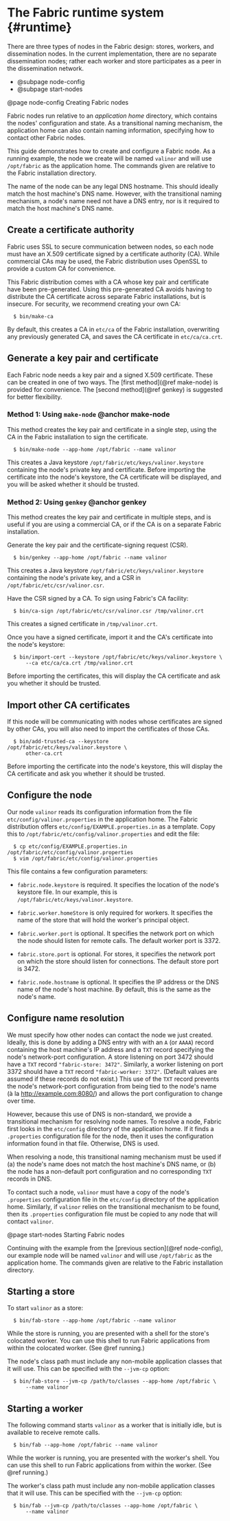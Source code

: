 The Fabric runtime system {#runtime}
=========================
There are three types of nodes in the Fabric design: stores, workers,
and dissemination nodes. In the current implementation, there are no
separate dissemination nodes; rather each worker and store participates
as a peer in the dissemination network.

  * @subpage node-config
  * @subpage start-nodes


@page node-config Creating Fabric nodes

Fabric nodes run relative to an _application home_ directory, which
contains the nodes' configuration and state. As a transitional naming
mechanism, the application home can also contain naming information,
specifying how to contact other Fabric nodes.

This guide demonstrates how to create and configure a Fabric node.  As a
running example, the node we create will be named `valinor` and will use
`/opt/fabric` as the application home. The commands given are relative
to the Fabric installation directory.

The name of the node can be any legal DNS hostname. This should ideally
match the host machine's DNS name. However, with the transitional naming
mechanism, a node's name need not have a DNS entry, nor is it required
to match the host machine's DNS name.


Create a certificate authority
------------------------------
Fabric uses SSL to secure communication between nodes, so each node must
have an X.509 certificate signed by a certificate authority (CA). While
commercial CAs may be used, the Fabric distribution uses OpenSSL to
provide a custom CA for convenience.

This Fabric distribution comes with a CA whose key pair and certificate
have been pre-generated. Using this pre-generated CA avoids having to
distribute the CA certificate across separate Fabric installations, but
is insecure. For security, we recommend creating your own CA:
~~~
  $ bin/make-ca
~~~
By default, this creates a CA in `etc/ca` of the Fabric installation,
overwriting any previously generated CA, and saves the CA certificate in
`etc/ca/ca.crt`.


Generate a key pair and certificate
-----------------------------------
Each Fabric node needs a key pair and a signed X.509 certificate.  These
can be created in one of two ways.  The [first method](@ref make-node) is
provided for convenience.  The [second method](@ref genkey) is suggested for
better flexibility.

### Method 1: Using `make-node` @anchor make-node

This method creates the key pair and certificate in a single step, using
the CA in the Fabric installation to sign the certificate.
~~~
  $ bin/make-node --app-home /opt/fabric --name valinor
~~~
This creates a Java keystore `/opt/fabric/etc/keys/valinor.keystore`
containing the node's private key and certificate. Before importing the
certificate into the node's keystore, the CA certificate will be
displayed, and you will be asked whether it should be trusted.

### Method 2: Using `genkey` @anchor genkey

This method creates the key pair and certificate in multiple steps, and
is useful if you are using a commercial CA, or if the CA is on a
separate Fabric installation.

Generate the key pair and the certificate-signing request (CSR).
~~~
  $ bin/genkey --app-home /opt/fabric --name valinor
~~~
This creates a Java keystore `/opt/fabric/etc/keys/valinor.keystore`
containing the node's private key, and a CSR in
`/opt/fabric/etc/csr/valinor.csr`.

Have the CSR signed by a CA. To sign using Fabric's CA facility:
~~~
  $ bin/ca-sign /opt/fabric/etc/csr/valinor.csr /tmp/valinor.crt
~~~
This creates a signed certificate in `/tmp/valinor.crt`.

Once you have a signed certificate, import it and the CA's certificate
into the node's keystore:
~~~
  $ bin/import-cert --keystore /opt/fabric/etc/keys/valinor.keystore \
      --ca etc/ca/ca.crt /tmp/valinor.crt
~~~
Before importing the certificates, this will display the CA certificate
and ask you whether it should be trusted.


Import other CA certificates
----------------------------
If this node will be communicating with nodes whose certificates are
signed by other CAs, you will also need to import the certificates of
those CAs.
~~~
  $ bin/add-trusted-ca --keystore /opt/fabric/etc/keys/valinor.keystore \
      other-ca.crt
~~~
Before importing the certificate into the node's keystore, this will
display the CA certificate and ask you whether it should be trusted.


Configure the node
------------------
Our node `valinor` reads its configuration information from the file
`etc/config/valinor.properties` in the application home. The Fabric
distribution offers `etc/config/EXAMPLE.properties.in` as a template.
Copy this to `/opt/fabric/etc/config/valinor.properties` and edit the
file:
~~~
  $ cp etc/config/EXAMPLE.properties.in /opt/fabric/etc/config/valinor.properties
  $ vim /opt/fabric/etc/config/valinor.properties
~~~

This file contains a few configuration parameters:
  * `fabric.node.keystore` is required. It specifies the location of the
    node's keystore file. In our example, this is
    `/opt/fabric/etc/keys/valinor.keystore`.

  * `fabric.worker.homeStore` is only required for workers. It specifies
    the name of the store that will hold the worker's principal object.

  * `fabric.worker.port` is optional. It specifies the network port on
    which the node should listen for remote calls. The default worker
    port is 3372.

  * `fabric.store.port` is optional. For stores, it specifies the
    network port on which the store should listen for connections. The
    default store port is 3472.

  * `fabric.node.hostname` is optional. It specifies the IP address or
    the DNS name of the node's host machine. By default, this is the
    same as the node's name.


Configure name resolution
-------------------------
We must specify how other nodes can contact the node we just created.
Ideally, this is done by adding a DNS entry with with an `A` (or `AAAA`)
record containing the host machine's IP address and a `TXT` record
specifying the node's network-port configuration. A store listening on
port 3472 should have a `TXT` record `"fabric-store: 3472"`. Similarly, a
worker listening on port 3372 should have a `TXT` record `"fabric-worker:
3372"`. (Default values are assumed if these records do not exist.) This
use of the `TXT` record prevents the node's network-port configuration
from being tied to the node's name (à la http://example.com:8080/) and
allows the port configuration to change
over time.

However, because this use of DNS is non-standard, we provide a
transitional mechanism for resolving node names. To resolve a node,
Fabric first looks in the `etc/config` directory of the application
home. If it finds a `.properties` configuration file for the node, then
it uses the configuration information found in that file. Otherwise, DNS
is used.

When resolving a node, this transitional naming mechanism must be used
if (a) the node's name does not match the host machine's DNS name, or
(b) the node has a non-default port configuration and no corresponding
`TXT` records in DNS.

To contact such a node, `valinor` must have a copy of the node's
`.properties` configuration file in the `etc/config` directory of the
application home. Similarly, if `valinor` relies on the transitional
mechanism to be found, then its `.properties` configuration file must be
copied to any node that will contact `valinor`.


@page start-nodes Starting Fabric nodes

Continuing with the example from the [previous section](@ref node-config),
our example node will be named `valinor` and will use `/opt/fabric` as
the application home. The commands given are relative to the Fabric
installation directory.

Starting a store
----------------
To start `valinor` as a store:
~~~
  $ bin/fab-store --app-home /opt/fabric --name valinor
~~~
While the store is running, you are presented with a shell for the
store's colocated worker. You can use this shell to run Fabric
applications from within the colocated worker. (See @ref running.)

The node's class path must include any non-mobile application classes
that it will use.  This can be specified with the `--jvm-cp` option:
~~~
  $ bin/fab-store --jvm-cp /path/to/classes --app-home /opt/fabric \
      --name valinor
~~~

Starting a worker
-----------------
The following command starts `valinor` as a worker that is initially
idle, but is available to receive remote calls.
~~~
  $ bin/fab --app-home /opt/fabric --name valinor
~~~

While the worker is running, you are presented with the worker's shell.
You can use this shell to run Fabric applications from within the
worker. (See @ref running.)

The worker's class path must include any non-mobile application classes
that it will use.  This can be specified with the `--jvm-cp` option:
~~~
  $ bin/fab --jvm-cp /path/to/classes --app-home /opt/fabric \
      --name valinor
~~~
